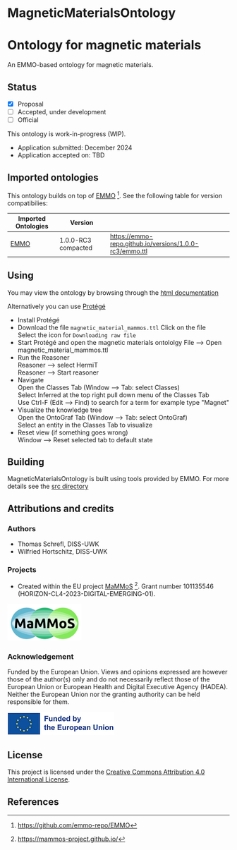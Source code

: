 # MagneticMaterialsOntology

Ontology for magnetic materials
===============================
An EMMO-based ontology for magnetic materials.

Status
------
- [X] Proposal
- [ ] Accepted, under development
- [ ] Official

This ontology is work-in-progress (WIP).

* Application submitted: December 2024
* Application accepted on: TBD


Imported ontologies
-------------------
This ontology builds on top of [EMMO](https://github.com/emmo-repo/EMMO) [^1]. See the following table for version
compatibilies:

| Imported Ontologies  | Version             |      |
| -------------------- | --------------------| --------- |
| [EMMO](https://github.com/emmo-repo/EMMO)  | 1.0.0-RC3 compacted | https://emmo-repo.github.io/versions/1.0.0-rc3/emmo.ttl |


Using
-----

You may view the ontology by browsing through the [html documentation](https://raw.githack.com/MaMMoS-project/MagneticMaterialsOntology/f8a614da5c8db8cb7da2cf03aa7812c7e3efd075/doc/magnetic_material_mammos.html)  

Alternatively you can use [Protégé](https://protege.stanford.edu/)
* Install Protégé
* Download the file `magnetic_material_mammos.ttl`
  Click on the file  
  Select the icon for `Downloading raw file` 
* Start Protégé and open the magnetic materials ontololgy
  File --> Open magnetic_material_mammos.ttl 
* Run the Reasoner  
  Reasoner --> select HermiT  
  Reasoner --> Start reasoner 
* Navigate  
  Open the Classes Tab (Window --> Tab: select Classes)  
  Select Inferred at the top right pull down menu of the Classes Tab  
  Use Ctrl-F (Edit --> Find) to search for a term for example type "Magnet"
* Visualize the knowledge tree  
  Open the OntoGraf Tab (Window --> Tab: select OntoGraf)  
  Select an entity in the Classes Tab to visualize
* Reset view (if something goes wrong)  
  Window --> Reset selected tab to default state
  
Building
--------
MagneticMaterialsOntology is built using tools provided by EMMO. For more details see the [src directory](https://github.com/MaMMoS-project/MagneticMaterialsOntology/tree/main/src)


Attributions and credits
------------------------
### Authors
- Thomas Schrefl, DISS-UWK
- Wilfried Hortschitz, DISS-UWK

### Projects
- Created within the EU project [MaMMoS](https://mammos-project.github.io/) [^2]. Grant number 101135546 (HORIZON-CL4-2023-DIGITAL-EMERGING-01).

![image info](img/mammos.png)

### Acknowledgement

Funded by the European Union. Views and opinions expressed are however those of the author(s) only and do not necessarily reflect those of the European Union or European Health and Digital Executive Agency (HADEA). Neither the European Union nor the granting authority can be held responsible for them.

![image info](img/euflag.png)

## License
This project is licensed under the [Creative Commons Attribution 4.0 International License](http://creativecommons.org/licenses/by/4.0/).

## References

[^1]: https://github.com/emmo-repo/EMMO  
[^2]: https://mammos-project.github.io/
